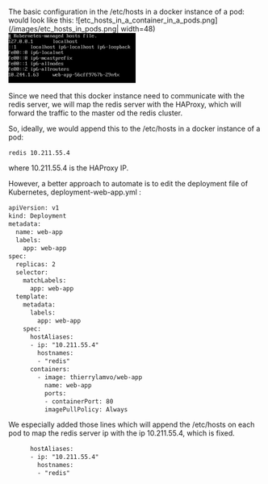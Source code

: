 
The basic configuration in the /etc/hosts in a docker instance of a pod:
would look like this:
![etc_hosts_in_a_container_in_a_pods.png](/images/etc_hosts_in_pods.png| width=48)
<img src="/images/etc_hosts_in_pods.png" width="50%">



Since we need that this docker instance need to communicate with the redis server,
we will map the redis server with the HAProxy, which will forward the traffic to the master od the redis cluster.

So, ideally, we would append this to the /etc/hosts in a docker instance of a pod:
```console
redis 10.211.55.4
```
where 10.211.55.4 is the HAProxy IP.

However, a better approach to automate is to edit the deployment file of Kubernetes, deployment-web-app.yml :
```console
apiVersion: v1
kind: Deployment
metadata:
  name: web-app
  labels:
    app: web-app
spec:
  replicas: 2
  selector:
    matchLabels:
      app: web-app
  template:
    metadata:
      labels:
        app: web-app
    spec:
      hostAliases:
      - ip: "10.211.55.4"
        hostnames:
        - "redis"
      containers:
        - image: thierrylamvo/web-app
          name: web-app
          ports:
          - containerPort: 80
          imagePullPolicy: Always
```
          
We especially added those lines which will append the /etc/hosts on each pod to map the redis server ip with the ip 10.211.55.4, which is fixed.
```console
      hostAliases:
      - ip: "10.211.55.4"
        hostnames:
        - "redis"
```
        
        
        
